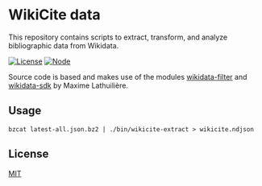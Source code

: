 # WikiCite data

This repository contains scripts to extract, transform, and analyze bibliographic data from Wikidata.

[![License](https://img.shields.io/badge/license-MIT-blue.svg)](https://opensource.org/licenses/MIT)
[![Node](https://img.shields.io/badge/node-%3E=%20v6.4.0-brightgreen.svg)](http://nodejs.org)

Source code is based and makes use of the modules [wikidata-filter](https://www.npmjs.com/package/wikidata-filter)
and [wikidata-sdk](https://www.npmjs.com/package/wikidata-sdk) by Maxime Lathuilière.

## Usage

    bzcat latest-all.json.bz2 | ./bin/wikicite-extract > wikicite.ndjson

## License

[MIT](LICENSE.md)
